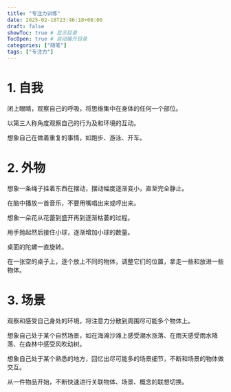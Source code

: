 ```yaml
---
title: "专注力训练"
date: 2025-02-18T23:46:18+08:00
draft: false
showToc: true # 显示目录
TocOpen: true # 自动展开目录
categories: ["随笔"]
tags: ["专注力"]
---
```


# 1. 自我

闭上眼睛，观察自己的呼吸，将思维集中在身体的任何一个部位。

以第三人称角度观察自己的行为及和环境的互动。

想象自己在做着重复的事情，如跑步、游泳、开车。

# 2. 外物

想象一条绳子挂着东西在摆动，摆动幅度逐渐变小，直至完全静止。

在脑中播放一首音乐，不要用嘴唱出来或哼出来。

想象一朵花从花蕾到盛开再到逐渐枯萎的过程。

用手抛起然后接住小球，逐渐增加小球的数量。

桌面的陀螺一直旋转。

在一张空的桌子上，逐个放上不同的物体，调整它们的位置，拿走一些和放进一些物体。

# 3. 场景

观察和感受自己身处的环境，将注意力分散到周围尽可能多个物体上。

想象自己处于某个自然场景，如在海滩沙滩上感受潮水涨落、在雨天感受雨水降落、在森林中感受风吹动树。

想象自己处于某个熟悉的地方，回忆出尽可能多的场景细节，不断和场景的物体做交互。

从一件物品开始，不断快速进行关联物体、场景、概念的联想切换。

